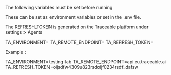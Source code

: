 The following variables must be set before running 

These can be set as environment variables or set in the .env file.

The REFRESH_TOKEN is generated on the Traceable platform under settings > Agents

TA_ENVIRONMENT=
TA_REMOTE_ENDPOINT=
TA_REFRESH_TOKEN=

Example : 

TA_ENVIRONMENT=testing-lab
TA_REMOTE_ENDPOINT=api.eu.traceable.ai
TA_REFRESH_TOKEN=oijsdfw4309u823rsdoijf0234rsdf_dafsw
